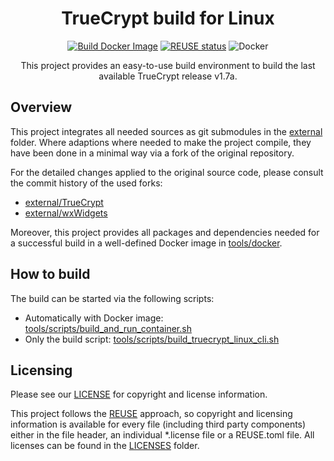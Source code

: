 <div align="center">

# TrueCrypt build for Linux

[![Build Docker Image](https://github.com/mbr4cht/truecrypt-linux-build/actions/workflows/docker-image.yml/badge.svg)](https://github.com/mbr4cht/truecrypt-linux-build/actions/workflows/docker-image.yml)
[![REUSE status](https://api.reuse.software/badge/github.com/mbr4cht/truecrypt-linux-build)](https://api.reuse.software/info/github.com/mbr4cht/truecrypt-linux-build)
![Docker](https://img.shields.io/badge/Docker-blue?logo=docker)

This project provides an easy-to-use build environment to build the last available TrueCrypt release v1.7a.

</div>

## Overview

This project integrates all needed sources as git submodules in the [external](external) folder. Where adaptions where needed to make the project compile, they have been done in a minimal way via a fork of the original repository.

For the detailed changes applied to the original source code, please consult the commit history of the used forks:
* [external/TrueCrypt](external/TrueCrypt)
* [external/wxWidgets](external/wxWidgets)

Moreover, this project provides all packages and dependencies needed for a successful build in a well-defined Docker image in [tools/docker](tools/docker).

## How to build

The build can be started via the following scripts:
* Automatically with Docker image: [tools/scripts/build_and_run_container.sh](tools/scripts/build_and_run_container.sh)
* Only the build script: [tools/scripts/build_truecrypt_linux_cli.sh](tools/scripts/build_truecrypt_linux_cli.sh)

## Licensing

Please see our [LICENSE](LICENSE) for copyright and license information.

This project follows the [REUSE](https://reuse.software/) approach, so copyright and licensing information is
available for every file (including third party components) either in the file header, an individual *.license file or a REUSE.toml file. All licenses can be found in the [LICENSES](LICENSES) folder.

